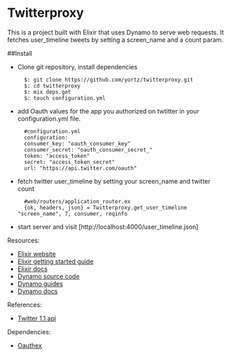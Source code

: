 # Twitterproxy

This is a project built with Elixir that uses Dynamo to serve web requests.
It fetches user_timeline tweets by setting a screen_name and a count
param.

##Install

* Clone git repository, install dependencies 

		$: git clone https://github.com/yortz/twitterproxy.git
		$: cd twitterproxy
		$: mix deps.get
		$: touch configuration.yml
	
* add Oauth values for the app you authorized on twtitter in your configuration.yml file.

		#configuration.yml
		configuration:
	  	consumer_key: "oauth_consumer_key"
	  	consumer_secret: "oauth_consumer_secret_"
	  	token: "access_token"
	  	secret: "access_token_secret"
	  	url: "https://api.twitter.com/oauth"

* fetch twitter user_timeline by setting your screen_name and twitter count

		#web/routers/application_router.ex
		{ok, headers, json} = Twitterproxy.get_user_timeline "screen_name", 7, consumer, reqinfo

* start server and visit [http://localhost:4000/user_timeline.json]


Resources:

* [Elixir website](http://elixir-lang.org/)
* [Elixir getting started guide](http://elixir-lang.org/getting_started/1.html)
* [Elixir docs](http://elixir-lang.org/docs)
* [Dynamo source code](https://github.com/elixir-lang/dynamo)
* [Dynamo guides](https://github.com/elixir-lang/dynamo#learn-more)
* [Dynamo docs](http://elixir-lang.org/docs/dynamo)

References:

* [Twitter 1.1 api](https://dev.twitter.com/docs/api/1.1/overview)

Dependencies:

* [Oauthex](https://github.com/marcelog/oauthex)
